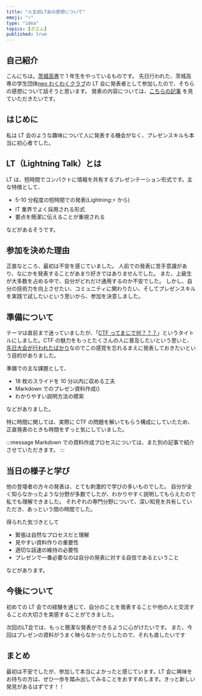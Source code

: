 ```yaml
---
title: "人生初LT会の感想について"
emoji: "⚡"
type: "idea"
topics: [ポエム]
published: true
---
```


## 自己紹介

こんにちは。[茨城高専](https://www.ibaraki-ct.ac.jp)で 1 年生をやっているものです。
先日行われた、茨城高専の学生団体[neo わくわくクラブ](https://instagram.com/neo_wakuwaku_club)の LT 会に発表者として参加したので、そちらの感想について話そうと思います。
発表の内容については、[こちらの記事](https://zenn.dev/nitic_students/articles/1-what-is-ctf) を見ていただきたいです。

## はじめに

私は LT 会のような趣味について人に発表する機会がなく、プレゼンスキルも本当に初心者でした。

## LT（Lightning Talk）とは

LT は、短時間でコンパクトに情報を共有するプレゼンテーション形式です。主な特徴として、

- 5-10 分程度の短時間での発表(Lightning:⚡ から)
- IT 業界でよく採用される形式
- 要点を簡潔に伝えることが重視される

などがあるそうです。

## 参加を決めた理由

正直なところ、最初は不安を感じていました。
人前での発表に苦手意識があり、なにかを発表することがあまり好きではありませんでした。
また、上級生が大多数を占める中で、自分がどれだけ通用するのか不安でした。
しかし、自分の技術力を向上させたい、コミュニティに関わりたい、そしてプレゼンスキルを実践で試したいという思いから、参加を決意しました。

## 準備について

テーマは直前まで迷っていましたが、「[CTF ってまじで何？？？](https://speakerdeck.com/fukayatti0/ctftutemazidehe)」というタイトルにしました。CTF の魅力をもっとたくさんの人に普及したいという思いと、[先日大会が行われたばかり](https://zenn.dev/nitic_students/articles/1-what-is-ctf)なのでこの感覚を忘れるまえに発表しておきたいという目的がありました。

準備での主な課題として、

- 18 枚のスライドを 10 分以内に収める工夫
- Markdown でのプレゼン資料作成()
- わかりやすい説明方法の模索

などがありました。

特に時間に関しては、実際に CTF の問題を解いてもらう構成にしていたため、正直発表のときも時間をずっと気にしていました。

:::message
Markdown での資料作成プロセスについては、また別の記事で紹介させていただきます。
:::

## 当日の様子と学び

他の登壇者の方々の発表は、とても刺激的で学びの多いものでした。
自分が全く知らなかったような分野が多数でしたが、わかりやすく説明してもらえたので私でも理解できました。
それぞれの専門分野について、深い知見を共有していただき、あっという間の時間でした。

得られた気づきとして

- 緊張は自然なプロセスだと理解
- 見やすい資料作りの重要性
- 適切な話速の維持の必要性
- プレゼンで一番必要なのは自分の発表に対する自信であるということ

などがあります。

## 今後について

初めての LT 会での経験を通じて、自分のことを発表することや他の人と交流することの大切さを実感することができました。

次回のLT会では、もっと簡潔な発表ができるように心がけたいです。
また、今回はプレゼンの資料がうまく映らなかったりしたので、それも直したいです

## まとめ

最初は不安でしたが、参加して本当によかったと感じています。LT 会に興味をお持ちの方は、ぜひ一歩を踏み出してみることをおすすめします。きっと新しい発見があるはずです！！
